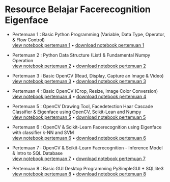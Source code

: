 # Resource Belajar Facerecognition Eigenface

- Pertemuan 1 : Basic Python Programming (Variable, Data Type, Operator, & Flow Control) <br>
[view notebook pertemuan 1](https://github.com/Muhammad-Yunus/Materi-Training/blob/main/E.%20Eigenface%20Facerecognition/pertemuan_1/pertemuan_1.ipynb) • [download notebook pertemuan 1](https://github.com/Muhammad-Yunus/Materi-Training/raw/main/E.%20Eigenface%20Facerecognition/pertemuan_1/pertemuan_1.zip)

- Pertemuan 2 : Python Data Structure (List) & Fundamental Numpy Operation <br>
[view notebook pertemuan 2](https://github.com/Muhammad-Yunus/Materi-Training/blob/main/E.%20Eigenface%20Facerecognition/pertemuan_2/pertemuan_2.ipynb) • [download notebook pertemuan 2](https://github.com/Muhammad-Yunus/Materi-Training/raw/main/E.%20Eigenface%20Facerecognition/pertemuan_2/pertemuan_2.zip)

- Pertemuan 3 : Basic OpenCV (Read, Display, Capture an Image & Video) <br>
[view notebook pertemuan 3](https://github.com/Muhammad-Yunus/Materi-Training/blob/main/E.%20Eigenface%20Facerecognition/pertemuan_3/pertemuan_3.ipynb) • [download notebook pertemuan 3](https://github.com/Muhammad-Yunus/Materi-Training/raw/main/E.%20Eigenface%20Facerecognition/pertemuan_3/pertemuan_3.zip)

- Pertemuan 4 : Basic OpenCV (Crop, Resize, Image Color Conversion) <br>
[view notebook pertemuan 4](https://github.com/Muhammad-Yunus/Materi-Training/blob/main/E.%20Eigenface%20Facerecognition/pertemuan_4/pertemuan_4.ipynb) • [download notebook pertemuan 4](https://github.com/Muhammad-Yunus/Materi-Training/raw/main/E.%20Eigenface%20Facerecognition/pertemuan_4/pertemuan_4.zip)

- Pertemuan 5 : OpenCV Drawing Tool, Facedetection Haar Cascade Classifier & Eigenface using OpenCV, Scikit-Lean and Numpy <br>
[view notebook pertemuan 5](https://github.com/Muhammad-Yunus/Materi-Training/blob/main/E.%20Eigenface%20Facerecognition/pertemuan_5/pertemuan_5.ipynb) • [download notebook pertemuan 5](https://github.com/Muhammad-Yunus/Materi-Training/raw/main/E.%20Eigenface%20Facerecognition/pertemuan_5/pertemuan_5.zip)

- Pertemuan 6 : OpenCV & Scikit-Learn Facerecognition using Eigenface with classifier k-NN and SVM <br>
[view notebook pertemuan 6](https://github.com/Muhammad-Yunus/Materi-Training/blob/main/E.%20Eigenface%20Facerecognition/pertemuan_6/pertemuan%206.ipynb) • [download notebook pertemuan 6](https://github.com/Muhammad-Yunus/Materi-Training/raw/main/E.%20Eigenface%20Facerecognition/pertemuan_6/pertemuan_6.zip)

- Pertemuan 7 : OpenCV & Scikit-Learn Facrecognition - Inference Model & Intro to SQL Database <br>
[view notebook pertemuan 7](https://github.com/Muhammad-Yunus/Materi-Training/blob/main/E.%20Eigenface%20Facerecognition/pertemuan_7/3.%20Inference%20Model.ipynb) • [download notebook pertemuan 7](https://github.com/Muhammad-Yunus/Materi-Training/raw/main/E.%20Eigenface%20Facerecognition/pertemuan_7/pertemuan_7.zip)

- Pertemuan 8 : Basic GUI Desktop Programming PySimpleGUI + SQLlite3 <br>
[view notebook pertemuan 8](https://github.com/Muhammad-Yunus/Materi-Training/blob/main/E.%20Eigenface%20Facerecognition/pertemuan_8/pertemuan_8.ipynb) • [download notebook pertemuan 8](https://github.com/Muhammad-Yunus/Materi-Training/raw/main/E.%20Eigenface%20Facerecognition/pertemuan_8/pertemuan_8.zip)
